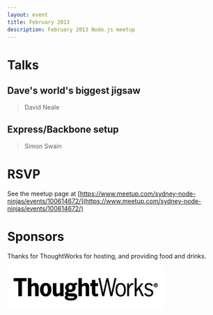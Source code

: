 ```yaml
---
layout: event
title: February 2013
description: February 2013 Node.js meetup
---
```


# Talks

## Dave's world's biggest jigsaw

> David Neale

## Express/Backbone setup

> Simon Swain

# RSVP

See the meetup page at [https://www.meetup.com/sydney-node-ninjas/events/100614672/](https://www.meetup.com/sydney-node-ninjas/events/100614672/)

# Sponsors

Thanks for ThoughtWorks for hosting, and providing food and drinks.

<img src="/assets/images/sponsors/thoughtworks.jpg" alt="Thoughtworks logo" height="100" />
